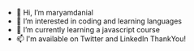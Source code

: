 - 👋 Hi, I’m maryamdanial
- 👀 I’m interested in coding and learning languages
- 🌱 I’m currently learning a javascript course
- 📫 I'm available on Twitter and LinkedIn
ThankYou!
<!---
maryamdanial/ is a ✨ special ✨ repository because its `README.md` (this file) appears on your GitHub profile.
You can click the Preview link to take a look at your changes.
--->
